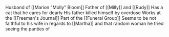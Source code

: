 Husband of [[Marion "Molly" Bloom]]
Father of [[Milly]] and [[Rudy]]
Has a cat that he cares for dearly
His father killed himself by overdose
Works at the [[Freeman's Journal]]
Part of the [[Funeral Group]]
Seems to be not faithful to his wife in regards to [[Martha]] and that random woman he tried seeing the panties of